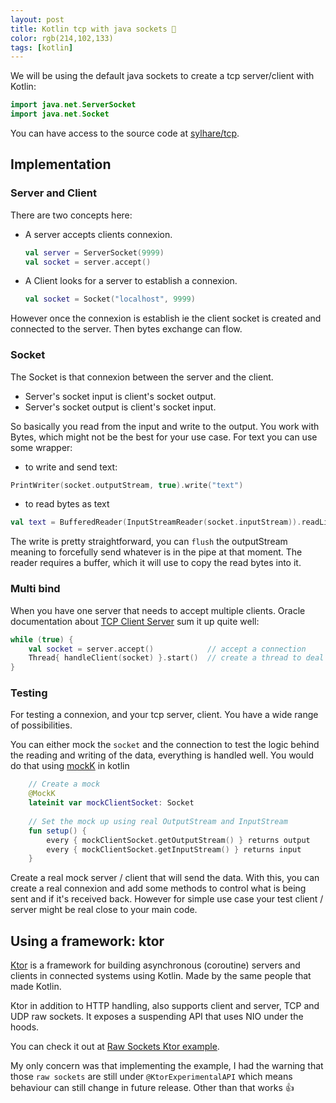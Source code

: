 ```yaml
---
layout: post
title: Kotlin tcp with java sockets 🧦
color: rgb(214,102,133)
tags: [kotlin]
---
```



We will be using the default java sockets to create a tcp server/client with Kotlin:

```kotlin
import java.net.ServerSocket
import java.net.Socket
```

You can have access to the source code at [sylhare/tcp](https://github.com/sylhare/tcp).

## Implementation

### Server and Client

There are two concepts here:
  - A server accepts clients connexion. 
    ```kotlin
    val server = ServerSocket(9999)
    val socket = server.accept()
    ``` 
  - A Client looks for a server to establish a connexion.
    ```kotlin
    val socket = Socket("localhost", 9999)
    ```
  
However once the connexion is establish ie the client socket is created and connected to the server.
Then bytes exchange can flow.

### Socket

The Socket is that connexion between the server and the client.
  - Server's socket input is client's socket output.
  - Server's socket output is client's socket input.
  
So basically you read from the input and write to the output. 
You work with Bytes, which might not be the best for your use case. 
For text you can use some wrapper:
  - to write and send text:
  ```kotlin
  PrintWriter(socket.outputStream, true).write("text") 
  ```
  - to read bytes as text
  ```kotlin
  val text = BufferedReader(InputStreamReader(socket.inputStream)).readLine()
  ```
The write is pretty straightforward, you can `flush` the outputStream meaning to forcefully send whatever is in the pipe at that moment.
The reader requires a buffer, which it will use to copy the read bytes into it.

### Multi bind 

When you have one server that needs to accept multiple clients.
Oracle documentation about [TCP Client Server](https://docs.oracle.com/javase/tutorial/networking/sockets/clientServer.html)
sum it up quite well:

```kotlin
while (true) {
    val socket = server.accept()            // accept a connection
    Thread{ handleClient(socket) }.start()  // create a thread to deal with the client
}
```

### Testing

For testing a connexion, and your tcp server, client.
You have a wide range of possibilities. 

You can either mock the `socket` and the connection to test the logic 
behind the reading and writing of the data, everything is handled well.
You would do that using [mockK](https://mockk.io/) in kotlin

```kotlin
    // Create a mock
    @MockK
    lateinit var mockClientSocket: Socket
    
    // Set the mock up using real OutputStream and InputStream
    fun setup() {
        every { mockClientSocket.getOutputStream() } returns output
        every { mockClientSocket.getInputStream() } returns input
    }
```

Create a real mock server / client that will send the data. With this, you can create a real connexion 
and add some methods to control what is being sent and if it's received back. 
However for simple use case your test client / server might be real close to your main code.


## Using a framework: ktor

[Ktor](https://ktor.io/) is a framework for building asynchronous (coroutine) servers and clients in connected systems using Kotlin.
Made by the same people that made Kotlin.

Ktor in addition to HTTP handling, also supports client and server, TCP and UDP raw sockets.
It exposes a suspending API that uses NIO under the hoods.

You can check it out at [Raw Sockets Ktor example](https://ktor.io/servers/raw-sockets.html).

My only concern was that implementing the example, I had the warning that those `raw sockets` are still under
`@KtorExperimentalAPI` which means behaviour can still change in future release.
Other than that works 👍 

